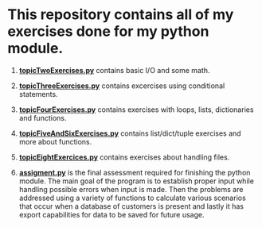 <h1>This repository contains all of my exercises done for my python module.</h1>

1) [**topicTwoExercises.py**](https://github.com/konstantinosy/pythonCoffeeshop/blob/main/topicTwoExercises.py) contains basic I/O and some math.

2) [**topicThreeExercises.py**](https://github.com/konstantinosy/pythonCoffeeshop/blob/main/topicThreeExercises.py) contains excercises using conditional statements.

3) [**topicFourExercises.py**](https://github.com/konstantinosy/pythonCoffeeshop/blob/main/topicFourExercises.py) contains exercises with loops, lists, dictionaries and functions.

4) [**topicFiveAndSixExercises.py**](https://github.com/konstantinosy/pythonCoffeeshop/blob/main/topicFiveAndSixExercises.py) contains list/dict/tuple exercises and more about functions.

5) [**topicEightExercices.py**](https://github.com/konstantinosy/pythonCoffeeshop/blob/main/topicEightExercices.py) contains exercises about handling files. 

6) [**assigment.py**](https://github.com/konstantinosy/pythonCoffeeshop/blob/main/assigment.py) is the final assessment required for finishing the python module.
   The main goal of the program is to establish proper input while handling possible errors when input is made. Then the problems are addressed using a variety of functions to calculate various scenarios that occur when a database of customers is present and lastly it has export capabilities for data to be saved for future usage.
